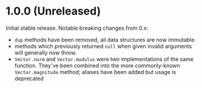 # 1.0.0 (Unreleased)

Initial stable release. Notable breaking changes from 0.x:

 - `dup` methods have been removed, all data structures are now immutable.
 - methods which previously returned `null` when given invalid arguments will generally now throw.
 - `Vector.norm` and `Vector.modulus` were two implementations of the same function. They've been combined into the more commonly-known `Vector.magnitude` method; aliases have been added but usage is deprecated

